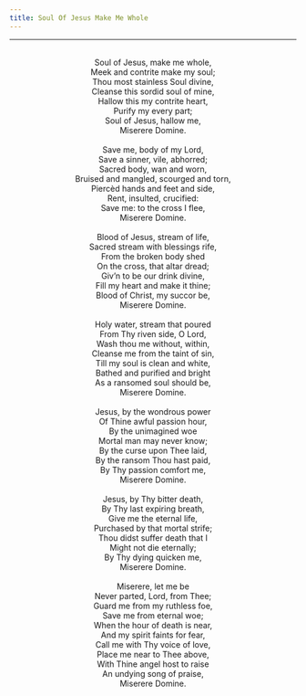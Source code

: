 ```yaml
---
title: Soul Of Jesus Make Me Whole
---
```


---
<center>
<br/>
Soul of Jesus, make me whole,<br/>
Meek and contrite make my soul;<br/>
Thou most stainless Soul divine,<br/>
Cleanse this sordid soul of mine,<br/>
Hallow this my contrite heart,<br/>
Purify my every part;<br/>
Soul of Jesus, hallow me,<br/>
Miserere Domine.<br/>
<br/>
Save me, body of my Lord,<br/>
Save a sinner, vile, abhorred;<br/>
Sacred body, wan and worn,<br/>
Bruised and mangled, scourged and torn,<br/>
Piercèd hands and feet and side,<br/>
Rent, insulted, crucified:<br/>
Save me: to the cross I flee,<br/>
Miserere Domine.<br/>
<br/>
Blood of Jesus, stream of life,<br/>
Sacred stream with blessings rife,<br/>
From the broken body shed<br/>
On the cross, that altar dread;<br/>
Giv’n to be our drink divine,<br/>
Fill my heart and make it thine;<br/>
Blood of Christ, my succor be,<br/>
Miserere Domine.<br/>
<br/>
Holy water, stream that poured<br/>
From Thy riven side, O Lord,<br/>
Wash thou me without, within,<br/>
Cleanse me from the taint of sin,<br/>
Till my soul is clean and white,<br/>
Bathed and purified and bright<br/>
As a ransomed soul should be,<br/>
Miserere Domine.<br/>
<br/>
Jesus, by the wondrous power<br/>
Of Thine awful passion hour,<br/>
By the unimagined woe<br/>
Mortal man may never know;<br/>
By the curse upon Thee laid,<br/>
By the ransom Thou hast paid,<br/>
By Thy passion comfort me,<br/>
Miserere Domine.<br/>
<br/>
Jesus, by Thy bitter death,<br/>
By Thy last expiring breath,<br/>
Give me the eternal life,<br/>
Purchased by that mortal strife;<br/>
Thou didst suffer death that I<br/>
Might not die eternally;<br/>
By Thy dying quicken me,<br/>
Miserere Domine.<br/>
<br/>
Miserere, let me be<br/>
Never parted, Lord, from Thee;<br/>
Guard me from my ruthless foe,<br/>
Save me from eternal woe;<br/>
When the hour of death is near,<br/>
And my spirit faints for fear,<br/>
Call me with Thy voice of love,<br/>
Place me near to Thee above,<br/>
With Thine angel host to raise<br/>
An undying song of praise,<br/>
Miserere Domine.<br/>

</center>